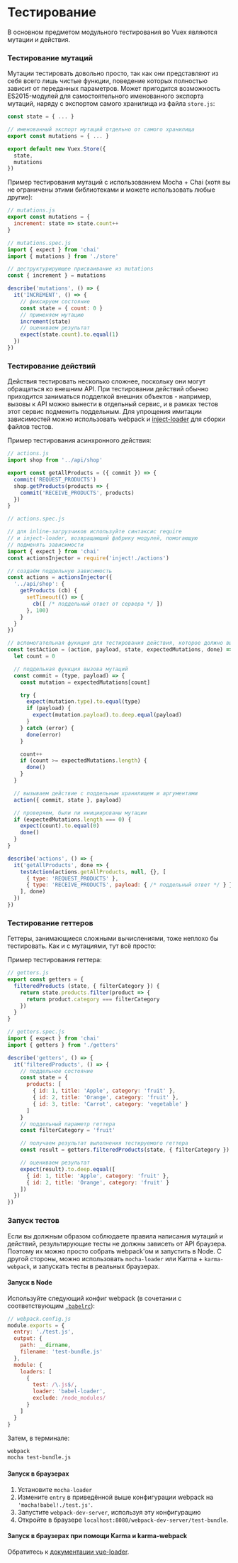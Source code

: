 # Тестирование

В основном предметом модульного тестирования во Vuex являются мутации и действия.

### Тестирование мутаций

Мутации тестировать довольно просто, так как они представляют из себя всего лишь чистые функции, поведение которых полностью зависит от переданных параметров. Может пригодится возможность ES2015-модулей для самостоятельного именованного экспорта мутаций, наряду с экспортом самого хранилища из файла `store.js`:

``` js
const state = { ... }

// именованный экспорт мутаций отдельно от самого хранилища
export const mutations = { ... }

export default new Vuex.Store({
  state,
  mutations
})
```

Пример тестирования мутаций с использованием Mocha + Chai (хотя вы не ограничены этими библиотеками и можете использовать любые другие):

``` js
// mutations.js
export const mutations = {
  increment: state => state.count++
}
```

``` js
// mutations.spec.js
import { expect } from 'chai'
import { mutations } from './store'

// деструктурирующее присваивание из mutations
const { increment } = mutations

describe('mutations', () => {
  it('INCREMENT', () => {
    // фиксируем состояние
    const state = { count: 0 }
    // применяем мутацию
    increment(state)
    // оцениваем результат
    expect(state.count).to.equal(1)
  })
})
```

### Тестирование действий

Действия тестировать несколько сложнее, поскольку они могут обращаться ко внешним API. При тестировании действий обычно приходится заниматься подделкой внешних объектов - например, вызовы к API можно вынести в отдельный сервис, и в рамках тестов этот сервис подменить поддельным. Для упрощения имитации зависимостей можно использовать webpack и [inject-loader](https://github.com/plasticine/inject-loader) для сборки файлов тестов.

Пример тестирования асинхронного действия:

``` js
// actions.js
import shop from '../api/shop'

export const getAllProducts = ({ commit }) => {
  commit('REQUEST_PRODUCTS')
  shop.getProducts(products => {
    commit('RECEIVE_PRODUCTS', products)
  })
}
```

``` js
// actions.spec.js

// для inline-загрузчиков используйте синтаксис require
// и inject-loader, возвращающий фабрику модулей, помогающую
// подменять зависимости
import { expect } from 'chai'
const actionsInjector = require('inject!./actions')

// создаём поддельную зависимость
const actions = actionsInjector({
  '../api/shop': {
    getProducts (cb) {
      setTimeout(() => {
        cb([ /* поддельный ответ от сервера */ ])
      }, 100)
    }
  }
})

// вспомогательная фукнция для тестирования действия, которое должно вызывать известные мутации
const testAction = (action, payload, state, expectedMutations, done) => {
  let count = 0

  // поддельная функция вызова мутаций
  const commit = (type, payload) => {
    const mutation = expectedMutations[count]

    try {
      expect(mutation.type).to.equal(type)
      if (payload) {
        expect(mutation.payload).to.deep.equal(payload)
      }
    } catch (error) {
      done(error)
    }

    count++
    if (count >= expectedMutations.length) {
      done()
    }
  }

  // вызываем действие с поддельным хранилищем и аргументами
  action({ commit, state }, payload)

  // проверяем, были ли инициированы мутации
  if (expectedMutations.length === 0) {
    expect(count).to.equal(0)
    done()
  }
}

describe('actions', () => {
  it('getAllProducts', done => {
    testAction(actions.getAllProducts, null, {}, [
      { type: 'REQUEST_PRODUCTS' },
      { type: 'RECEIVE_PRODUCTS', payload: { /* поддельный ответ */ } }
    ], done)
  })
})
```

### Тестирование геттеров

Геттеры, занимающиеся сложными вычислениями, тоже неплохо бы тестировать. Как и с мутациями, тут всё просто:

Пример тестирования геттера:

``` js
// getters.js
export const getters = {
  filteredProducts (state, { filterCategory }) {
    return state.products.filter(product => {
      return product.category === filterCategory
    })
  }
}
```

``` js
// getters.spec.js
import { expect } from 'chai'
import { getters } from './getters'

describe('getters', () => {
  it('filteredProducts', () => {
    // поддельное состояние
    const state = {
      products: [
        { id: 1, title: 'Apple', category: 'fruit' },
        { id: 2, title: 'Orange', category: 'fruit' },
        { id: 3, title: 'Carrot', category: 'vegetable' }
      ]
    }
    // поддельный параметр геттера
    const filterCategory = 'fruit'

    // получаем результат выполнения тестируемого геттера
    const result = getters.filteredProducts(state, { filterCategory })

    // оцениваем результат
    expect(result).to.deep.equal([
      { id: 1, title: 'Apple', category: 'fruit' },
      { id: 2, title: 'Orange', category: 'fruit' }
    ])
  })
})
```

### Запуск тестов

Если вы должным образом соблюдаете правила написания мутаций и действий, результирующие тесты не должны зависеть от API браузера. Поэтому их можно просто собрать webpack'ом и запустить в Node. С другой стороны, можно использовать `mocha-loader` или Karma + `karma-webpack`, и запускать тесты в реальных браузерах.

#### Запуск в Node

Используйте следующий конфиг webpack (в сочетании с соответствующим [`.babelrc`](https://babeljs.io/docs/usage/babelrc/)):

``` js
// webpack.config.js
module.exports = {
  entry: './test.js',
  output: {
    path: __dirname,
    filename: 'test-bundle.js'
  },
  module: {
    loaders: [
      {
        test: /\.js$/,
        loader: 'babel-loader',
        exclude: /node_modules/
      }
    ]
  }
}
```

Затем, в терминале:

``` bash
webpack
mocha test-bundle.js
```

#### Запуск в браузерах

1. Установите `mocha-loader`
2. Измените `entry` в приведённой выше конфигурации webpack на `'mocha!babel!./test.js'`.
3. Запустите `webpack-dev-server`, используя эту конфигурацию
4. Откройте в браузере `localhost:8080/webpack-dev-server/test-bundle`.

#### Запуск в браузерах при помощи Karma и karma-webpack

Обратитесь к [документации vue-loader](http://vue-loader.vuejs.org/en/workflow/testing.html).
